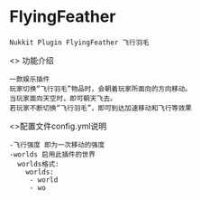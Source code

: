 # FlyingFeather
    Nukkit Plugin FlyingFeather 飞行羽毛

<> 功能介绍

    一款娱乐插件
    玩家切换“飞行羽毛”物品时，会朝着玩家所面向的方向移动。
    当玩家面向天空时，即可朝天飞去。
    若玩家不断切换“飞行羽毛”，即可到达加速移动和飞行等效果

<>配置文件config.yml说明
    
    -飞行强度 即为一次移动的强度
    -worlds 启用此插件的世界
      worlds格式:
        worlds:
         - world
         - wo




